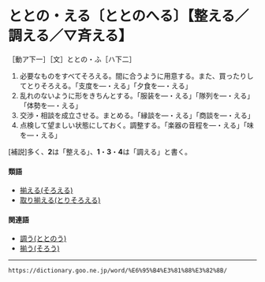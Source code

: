 # ととの・える〔ととのへる〕【整える／調える／▽斉える】

［動ア下一］［文］ととの・ふ［ハ下二］
1.  必要なものをすべてそろえる。間に合うように用意する。また、買ったりしてとりそろえる。「支度を―・える」「夕食を―・える」
2.  乱れのないように形をきちんとする。「服装を―・える」「隊列を―・える」「体勢を―・える」
3.  交渉・相談を成立させる。まとめる。「縁談を―・える」「商談を―・える」
4.  点検して望ましい状態にしておく。調整する。「楽器の音程を―・える」「味を―・える」
    

\[補説\]多く、**2**は「整える」、**1**・**3**・**4**は「調える」と書く。

#### 類語

-   [揃える(そろえる)](そろえる（揃える）)
-   [取り揃える(とりそろえる)](https://dictionary.goo.ne.jp/word/%E5%8F%96%E3%82%8A%E6%8F%83%E3%81%88%E3%82%8B/#jn-161200)

#### 関連語

-   [調う(ととのう)](https://dictionary.goo.ne.jp/word/%E6%95%B4%E3%81%86/#jn-159612)
-   [揃う(そろう)](https://dictionary.goo.ne.jp/word/%E6%8F%83%E3%81%86/#jn-131832)

---
`https://dictionary.goo.ne.jp/word/%E6%95%B4%E3%81%88%E3%82%8B/`